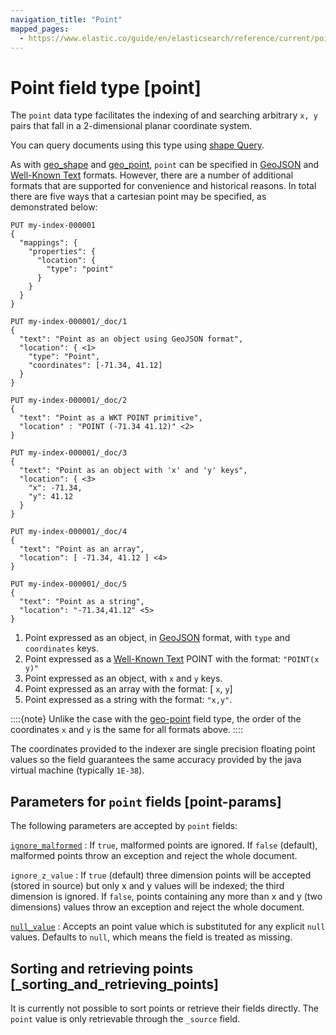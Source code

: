```yaml
---
navigation_title: "Point"
mapped_pages:
  - https://www.elastic.co/guide/en/elasticsearch/reference/current/point.html
---
```


# Point field type [point]


The `point` data type facilitates the indexing of and searching arbitrary `x, y` pairs that fall in a 2-dimensional planar coordinate system.

You can query documents using this type using [shape Query](/reference/query-languages/query-dsl-shape-query.md).

As with [geo_shape](/reference/elasticsearch/mapping-reference/geo-shape.md) and [geo_point](/reference/elasticsearch/mapping-reference/geo-point.md), `point` can be specified in [GeoJSON](http://geojson.org) and [Well-Known Text](https://docs.opengeospatial.org/is/12-063r5/12-063r5.md) formats. However, there are a number of additional formats that are supported for convenience and historical reasons. In total there are five ways that a cartesian point may be specified, as demonstrated below:

```console
PUT my-index-000001
{
  "mappings": {
    "properties": {
      "location": {
        "type": "point"
      }
    }
  }
}

PUT my-index-000001/_doc/1
{
  "text": "Point as an object using GeoJSON format",
  "location": { <1>
    "type": "Point",
    "coordinates": [-71.34, 41.12]
  }
}

PUT my-index-000001/_doc/2
{
  "text": "Point as a WKT POINT primitive",
  "location" : "POINT (-71.34 41.12)" <2>
}

PUT my-index-000001/_doc/3
{
  "text": "Point as an object with 'x' and 'y' keys",
  "location": { <3>
    "x": -71.34,
    "y": 41.12
  }
}

PUT my-index-000001/_doc/4
{
  "text": "Point as an array",
  "location": [ -71.34, 41.12 ] <4>
}

PUT my-index-000001/_doc/5
{
  "text": "Point as a string",
  "location": "-71.34,41.12" <5>
}
```

1. Point expressed as an object, in [GeoJSON](https://geojson.org/) format, with `type` and `coordinates` keys.
2. Point expressed as a [Well-Known Text](https://docs.opengeospatial.org/is/12-063r5/12-063r5.md) POINT with the format: `"POINT(x y)"`
3. Point expressed as an object, with `x` and `y` keys.
4. Point expressed as an array with the format: [ `x`, `y`]
5. Point expressed as a string with the format: `"x,y"`.


::::{note}
Unlike the case with the [geo-point](/reference/elasticsearch/mapping-reference/geo-point.md) field type, the order of the coordinates `x` and `y` is the same for all formats above.
::::


The coordinates provided to the indexer are single precision floating point values so the field guarantees the same accuracy provided by the java virtual machine (typically `1E-38`).

## Parameters for `point` fields [point-params]

The following parameters are accepted by `point` fields:

[`ignore_malformed`](/reference/elasticsearch/mapping-reference/ignore-malformed.md)
:   If `true`, malformed points are ignored. If `false` (default), malformed points throw an exception and reject the whole document.

`ignore_z_value`
:   If `true` (default) three dimension points will be accepted (stored in source) but only x and y values will be indexed; the third dimension is ignored. If `false`, points containing any more than x and y (two dimensions) values throw an exception and reject the whole document.

[`null_value`](/reference/elasticsearch/mapping-reference/null-value.md)
:   Accepts an point value which is substituted for any explicit `null` values. Defaults to `null`, which means the field is treated as missing.


## Sorting and retrieving points [_sorting_and_retrieving_points]

It is currently not possible to sort points or retrieve their fields directly. The `point` value is only retrievable through the `_source` field.



